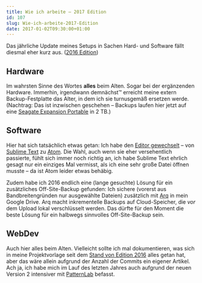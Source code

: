 ```yaml
---
title: Wie ich arbeite – 2017 Edition
id: 107
slug: Wie-ich-arbeite-2017-Edition
date: 2017-01-02T09:30:00+01:00
---
```


Das jährliche Update meines Setups in Sachen Hard- und Software fällt diesmal eher kurz aus. ([2016 Edition](/archiv/68/Wie-ich-arbeite-2016-Edition.html))

## Hardware

Im wahrsten Sinne des Wortes **alles** beim Alten. Sogar bei der ergänzenden Hardware. Immerhin, irgendwann demnächst™ erreicht meine extern Backup-Festplatte das Alter, in dem ich sie turnusgemäß ersetzen werde. (Nachtrag: Das ist inzwischen geschehen – Backups laufen hier jetzt auf eine [Seagate Expansion Portable](http://www.seagate.com/de/de/consumer/backup/expansion-portable/) in 2 TB.)

## Software

Hier hat sich tatsächlich etwas getan: Ich habe den [Editor gewechselt](/archiv/95/Wie-ich-aus-Versehen-den-Editor-wechselte.html) – von [Sublime Text](http://www.sublimetext.com) zu [Atom](https://atom.io). Die Wahl, auch wenn sie eher versehentlich passierte, fühlt sich immer noch richtig an, ich habe Sublime Text ehrlich gesagt nur ein einziges Mal vermisst, als ich eine sehr große Datei öffnen musste – da ist Atom leider etwas behäbig.

Zudem habe ich 2016 endlich eine (lange gesuchte) Lösung für ein zusätzliches Off-Site-Backup gefunden: Ich sichere (vorerst aus Bandbreitengründen nur ausgewählte Dateien) zusätzlich mit [Arq](https://www.arqbackup.com) in mein Google Drive. Arq macht inkrementelle Backups auf Cloud-Speicher, die _vor_ dem Upload lokal verschlüsselt werden. Das dürfte für den Moment die beste Lösung für ein halbwegs sinnvolles Off-Site-Backup sein.

## WebDev

Auch hier alles beim Alten. Vielleicht sollte ich mal dokumentieren, was sich in meine Projektvorlage seit dem [Stand von Edition 2016](https://github.com/yellowled/yl-bp/releases/tag/v2.1.1) alles getan hat, aber das wäre allein aufgrund der Anzahl der Commits ein eigener Artikel. Ach ja, ich habe mich im Lauf des letzten Jahres auch aufgrund der neuen Version 2 intensiver mit [PatternLab](http://patternlab.io) befasst.
